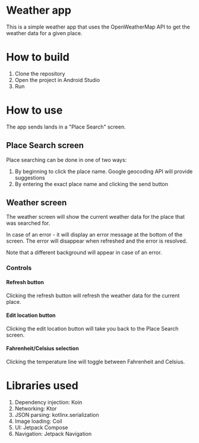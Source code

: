 # Weather app
This is a simple weather app that uses the OpenWeatherMap API to get the weather data for a given place.

# How to build
1. Clone the repository
2. Open the project in Android Studio
3. Run

# How to use
The app sends lands in a "Place Search" screen.

## Place Search screen
Place searching can be done in one of two ways:
1. By beginning to click the place name. Google geocoding API will provide suggestions
2. By entering the exact place name and clicking the send button

## Weather screen
The weather screen will show the current weather data for the place that was searched for.

In case of an error - it will display an error message at the bottom of the screen. 
The error will disappear when refreshed and the error is resolved.

Note that a different background will appear in case of an error.

### Controls
#### Refresh button
Clicking the refresh button will refresh the weather data for the current place.

#### Edit location button
Clicking the edit location button will take you back to the Place Search screen.

#### Fahrenheit/Celsius selection
Clicking the temperature line will toggle between Fahrenheit and Celsius.

# Libraries used
1. Dependency injection: Koin
2. Networking: Ktor
3. JSON parsing: kotlinx.serialization
4. Image loading: Coil
5. UI: Jetpack Compose
6. Navigation: Jetpack Navigation

